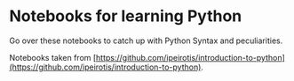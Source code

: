 
# Notebooks for learning Python

Go over these notebooks to catch up with Python Syntax and peculiarities.

Notebooks taken from [https://github.com/ipeirotis/introduction-to-python](https://github.com/ipeirotis/introduction-to-python).